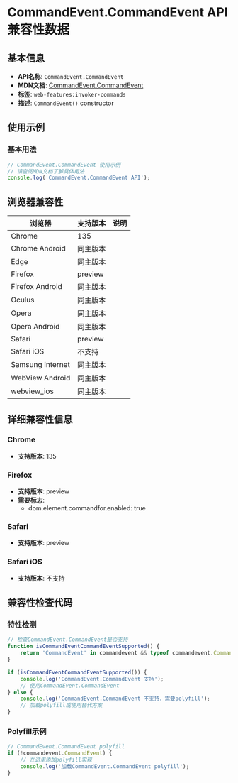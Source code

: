 # CommandEvent.CommandEvent API 兼容性数据

## 基本信息

- **API名称**: `CommandEvent.CommandEvent`
- **MDN文档**: [CommandEvent.CommandEvent](https://developer.mozilla.org/docs/Web/API/CommandEvent/CommandEvent)
- **标签**: `web-features:invoker-commands`
- **描述**: `CommandEvent()` constructor

## 使用示例

### 基本用法

```javascript
// CommandEvent.CommandEvent 使用示例
// 请查阅MDN文档了解具体用法
console.log('CommandEvent.CommandEvent API');
```

## 浏览器兼容性

| 浏览器 | 支持版本 | 说明 |
|--------|----------|------|
| Chrome | 135 |  |
| Chrome Android | 同主版本 |  |
| Edge | 同主版本 |  |
| Firefox | preview |  |
| Firefox Android | 同主版本 |  |
| Oculus | 同主版本 |  |
| Opera | 同主版本 |  |
| Opera Android | 同主版本 |  |
| Safari | preview |  |
| Safari iOS | 不支持 |  |
| Samsung Internet | 同主版本 |  |
| WebView Android | 同主版本 |  |
| webview_ios | 同主版本 |  |

## 详细兼容性信息

### Chrome

- **支持版本**: 135

### Firefox

- **支持版本**: preview
- **需要标志**: 
  - dom.element.commandfor.enabled: true

### Safari

- **支持版本**: preview

### Safari iOS

- **支持版本**: 不支持

## 兼容性检查代码

### 特性检测

```javascript
// 检查CommandEvent.CommandEvent是否支持
function isCommandEventCommandEventSupported() {
    return 'CommandEvent' in commandevent && typeof commandevent.CommandEvent === 'function';
}

if (isCommandEventCommandEventSupported()) {
    console.log('CommandEvent.CommandEvent 支持');
    // 使用CommandEvent.CommandEvent
} else {
    console.log('CommandEvent.CommandEvent 不支持，需要polyfill');
    // 加载polyfill或使用替代方案
}
```

### Polyfill示例

```javascript
// CommandEvent.CommandEvent polyfill
if (!commandevent.CommandEvent) {
    // 在这里添加polyfill实现
    console.log('加载CommandEvent.CommandEvent polyfill');
}
```

